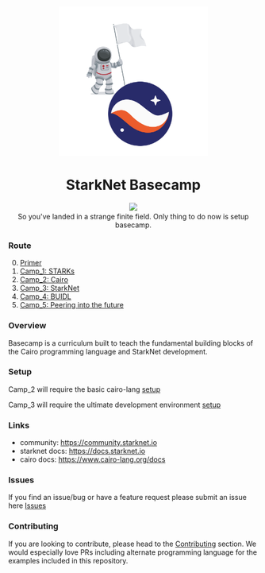 <div align="center">
    <img src="./misc/basecamp.png" style="width: 300px">
    <h1>StarkNet Basecamp</h1>
</div>

<p align="center">
    <a href="https://starkware.co/">
        <img src="https://img.shields.io/badge/powered_by-StarkWare-navy">
    </a>
    <br>
    <span>
        So you've landed in a strange finite field. Only thing to do now is setup basecamp.
    </span>
</p>

### Route

0. [Primer](./primer/README.md)
1. [Camp_1: STARKs](./camp_1/README.md)
2. [Camp_2: Cairo](./camp_2/README.md)
3. [Camp_3: StarkNet](./camp_3/README.md)
4. [Camp_4: BUIDL](./camp_4/README.md)
5. [Camp_5: Peering into the future](./camp_5/README.md)

### Overview

Basecamp is a curriculum built to teach the fundamental building blocks of the Cairo programming language and StarkNet development.

### Setup

Camp_2 will require the basic cairo-lang [setup](https://www.cairo-lang.org/docs/quickstart.html)

Camp_3 will require the ultimate development environment [setup](https://medium.com/starknet-edu/the-ultimate-starknet-dev-environment-716724aef4a7)

### Links

- community: <https://community.starknet.io>
- starknet docs: <https://docs.starknet.io>
- cairo docs: <https://www.cairo-lang.org/docs>

### Issues

If you find an issue/bug or have a feature request please submit an issue here
[Issues](https://github.com/starknet-edu/basecamp/issues)

### Contributing

If you are looking to contribute, please head to the
[Contributing](https://github.com/starknet-edu/basecamp/blob/main/CONTRIBUTING.md) section. We would especially love PRs including alternate programming language for the examples included in this repository.
